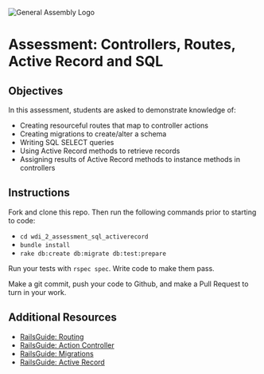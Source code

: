 ![General Assembly Logo](http://i.imgur.com/ke8USTq.png)

# Assessment: Controllers, Routes, Active Record and SQL

## Objectives

In this assessment, students are asked to demonstrate knowledge of:

- Creating resourceful routes that map to controller actions
- Creating migrations to create/alter a schema
- Writing SQL SELECT queries
- Using Active Record methods to retrieve records
- Assigning results of Active Record methods to instance methods in controllers

## Instructions

Fork and clone this repo. Then run the following commands prior to starting to code:

- `cd wdi_2_assessment_sql_activerecord`
- `bundle install`
- `rake db:create db:migrate db:test:prepare`

Run your tests with `rspec spec`. Write code to make them pass.

Make a git commit, push your code to Github, and make a Pull Request to turn in your work.

## Additional Resources

- [RailsGuide: Routing](http://guides.rubyonrails.org/routing.html)
- [RailsGuide: Action Controller](http://guides.rubyonrails.org/action_controller_overview.html)
- [RailsGuide: Migrations](http://guides.rubyonrails.org/active_record_migrations.html)
- [RailsGuide: Active Record](http://guides.rubyonrails.org/active_record_querying.html)

